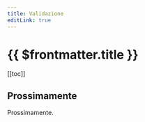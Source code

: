 ```yaml
---
title: Validazione
editLink: true
---
```


# {{ $frontmatter.title }}


[[toc]]

## Prossimamente

Prossimamente.